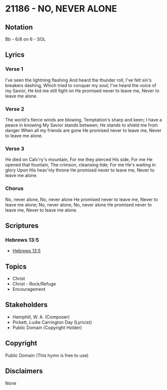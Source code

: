 # 21186 - NO, NEVER ALONE

## Notation

Bb - 6/8 on 6 - SOL

## Lyrics

### Verse 1

I've seen the lightning flashing And heard the thunder roll, I've felt sin's breakers dashing, Which tried to conquer my soul; I've heard the voice of my Savior, He bid me still fight on He promised never to leave me, Never to leave me alone.

### Verse 2

The world's fierce winds are blowing, Temptation's sharp and keen; I have a peace in knowing My Savior stands between; He stands to shield me from danger When all my friends are gone He promised never to leave me, Never to leave me alone.

### Verse 3

He died on Calv'ry's mountain, For me they pierced His side, For me He opened that fountain, The crimson, cleansing tide; For me He's waiting in glory Upon His heav'nly throne He promised never to leave me, Never to leave me alone.

### Chorus

No, never alone, No, never alone He promised never to leave me, Never to leave me alone; No, never alone, No, never alone He promised never to leave me, Never to leave me alone.


## Scriptures

### Hebrews 13:5

- [Hebrews 13:5](https://www.biblegateway.com/passage/?search=Hebrews%2013%3A5)


## Topics

- Christ
- Christ - Rock/Refuge
- Encouragement

## Stakeholders

- Hemphill, W. A. (Composer)
- Pickett, Ludie Carrington Day (Lyricist)
- Public Domain (Copyright Holder)

## Copyright

Public Domain
(This hymn is free to use)

## Disclaimers

None

